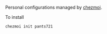 Personal configurations managed by [chezmoi](https://www.chezmoi.io).

To install
```
chezmoi init pants721
```
